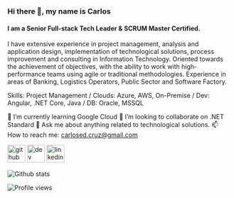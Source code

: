 ### Hi there 👋, my name is Carlos
#### I am a Senior Full-stack Tech Leader & SCRUM Master Certified.
I have extensive experience in project management, analysis and application design, implementation of technological solutions, process improvement and consulting in Information Technology. Oriented towards the achievement of objectives, with the ability to work with high-performance teams using agile or traditional methodologies. Experience in areas of Banking, Logistics Operators, Public Sector and Software Factory.

Skills: Project Management / Clouds: Azure, AWS, On-Premise / Dev: Angular, .NET Core, Java / DB: Oracle, MSSQL

🌱 I’m currently learning Google Cloud 👯 I’m looking to collaborate on .NET Standard 💬 Ask me about anything related to technological solutions. 📫 How to reach me: carlosed.cruz@gmail.com 

[<img src='https://cdn.jsdelivr.net/npm/simple-icons@3.0.1/icons/github.svg' alt='github' height='40'>](https://github.com/ccruza)  [<img src='https://cdn.jsdelivr.net/npm/simple-icons@3.0.1/icons/dev-dot-to.svg' alt='dev' height='40'>](https://dev.to/ccruza)  [<img src='https://cdn.jsdelivr.net/npm/simple-icons@3.0.1/icons/linkedin.svg' alt='linkedin' height='40'>](https://www.linkedin.com/in/carlos-cruz-acuña/)  

![Github stats](https://github-readme-stats.vercel.app/api?username=ccruza&show_icons=true)

![Profile views](https://gpvc.arturio.dev/ccruza)  
